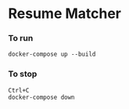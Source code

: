# Resume Matcher

### To run
`docker-compose up --build`

### To stop
```
Ctrl+C
docker-compose down
```
